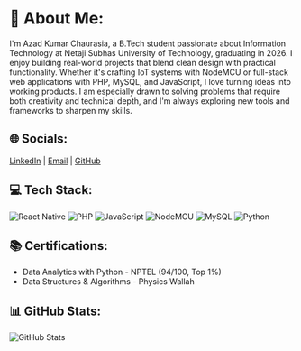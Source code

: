 # 💫 About Me:
I'm Azad Kumar Chaurasia, a B.Tech student passionate about Information Technology at Netaji Subhas University of Technology, graduating in 2026. I enjoy building real-world projects that blend clean design with practical functionality. Whether it's crafting IoT systems with NodeMCU or full-stack web applications with PHP, MySQL, and JavaScript, I love turning ideas into working products. I am especially drawn to solving problems that require both creativity and technical depth, and I'm always exploring new tools and frameworks to sharpen my skills.

## 🌐 Socials:
[LinkedIn](https://www.linkedin.com/in/your-linkedin-profile) | [Email](mailto:azad.chaurasia.ug22@nsut.ac.in) | [GitHub](https://github.com/yourgithubusername)

## 💻 Tech Stack:
![React Native](https://img.shields.io/badge/React%20Native-20232A?style=for-the-badge&logo=react&logoColor=61DAFB)
![PHP](https://img.shields.io/badge/PHP-20232A?style=for-the-badge&logo=php&logoColor=777BB4)
![JavaScript](https://img.shields.io/badge/JavaScript-20232A?style=for-the-badge&logo=javascript&logoColor=F7DF1E)
![NodeMCU](https://img.shields.io/badge/NodeMCU-20232A?style=for-the-badge&logo=node.js&logoColor=339933)
![MySQL](https://img.shields.io/badge/MySQL-20232A?style=for-the-badge&logo=mysql&logoColor=4479A1)
![Python](https://img.shields.io/badge/Python-20232A?style=for-the-badge&logo=python&logoColor=3776AB)

## 📚 Certifications:
- Data Analytics with Python - NPTEL (94/100, Top 1%)
- Data Structures & Algorithms - Physics Wallah

## 📊 GitHub Stats:
![GitHub Stats](https://github-readme-stats.vercel.app/api?username=yourgithubusername&show_icons=true&theme=dark&hide_border=false&include_all_commits=true&count_private=true)

